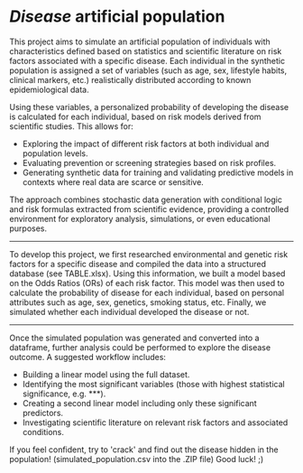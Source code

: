 # _Disease_ artificial population
This project aims to simulate an artificial population of individuals with characteristics defined based on statistics and scientific literature on risk factors associated with a specific disease. Each individual in the synthetic population is assigned a set of variables (such as age, sex, lifestyle habits, clinical markers, etc.) realistically distributed according to known epidemiological data.

Using these variables, a personalized probability of developing the disease is calculated for each individual, based on risk models derived from scientific studies. This allows for:
  - Exploring the impact of different risk factors at both individual and population levels.
  - Evaluating prevention or screening strategies based on risk profiles.
  - Generating synthetic data for training and validating predictive models in contexts where real data are scarce or sensitive.

The approach combines stochastic data generation with conditional logic and risk formulas extracted from scientific evidence, providing a controlled environment for exploratory analysis, simulations, or even educational purposes.

____________________________________________________________________

To develop this project, we first researched environmental and genetic risk factors for a specific disease and compiled the data into a structured database (see TABLE.xlsx). Using this information, we built a model based on the Odds Ratios (ORs) of each risk factor. This model was then used to calculate the probability of disease for each individual, based on personal attributes such as age, sex, genetics, smoking status, etc. Finally, we simulated whether each individual developed the disease or not.

____________________________________________________________________

Once the simulated population was generated and converted into a dataframe, further analysis could be performed to explore the disease outcome. A suggested workflow includes:

  - Building a linear model using the full dataset.
  - Identifying the most significant variables (those with highest statistical significance, e.g. ***).
  - Creating a second linear model including only these significant predictors.
  - Investigating scientific literature on relevant risk factors and associated conditions.


If you feel confident, try to 'crack' and find out the disease hidden in the population! (simulated_population.csv into the .ZIP file) Good luck! ;)
